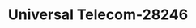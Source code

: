 ---
f_zip-code: 38852
f_state-code: MS
title: Universal Telecom-28246
f_phone: 662-424-9888
f_city-only: Iuka
f_address: 1407B Battleground Drive Iuka
f_location-unique-id: '28246'
slug: universal-telecom-28246
updated-on: '2024-05-30T13:46:58.046Z'
created-on: '2024-05-30T13:36:59.803Z'
published-on: '2024-05-30T13:54:32.469Z'
f_city-state: cms/city/iuka-ms.md
f_company: cms/company/universal-telecom.md
f_state: cms/state/mississippi.md
layout: '[payday-loan].html'
tags: payday-loan
---
